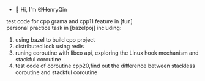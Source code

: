 - 👋 Hi, I’m @HenryQin

test code for cpp grama and cpp11 feature in [fun] <br>
personal practice task in [bazelpoj] including: 
1. using bazel to build cpp project
2. distributed lock using redis
3. runing coroutine with libco api, exploring the Linux hook mechanism and stackful coroutine
4. test code of coroutine cpp20,find out the difference between stackless coroutine and stackful coroutine
<!---
HenryQin/HenryQin is a ✨ special ✨ repository because its `README.md` (this file) appears on your GitHub profile.
You can click the Preview link to take a look at your changes.
--->
